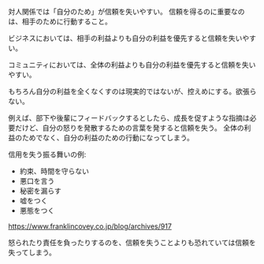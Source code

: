 対人関係では「自分のため」が信頼を失いやすい。
信頼を得るのに重要なのは、相手のために行動すること。

ビジネスにおいては、相手の利益よりも自分の利益を優先すると信頼を失いやすい。

コミュニティにおいては、全体の利益よりも自分の利益を優先すると信頼を失いやすい。

もちろん自分の利益を全くなくすのは現実的ではないが、控えめにする。欲張らない。

例えば、部下や後輩にフィードバックするとしたら、成長を促すような指摘は必要だけど、自分の怒りを発散するための言葉を発すると信頼を失う。
全体の利益のためでなく、自分の利益のための行動になってしまう。

信用を失う振る舞いの例:

- 約束、時間を守らない
- 悪口を言う
- 秘密を漏らす
- 嘘をつく
- 悪態をつく

https://www.franklincovey.co.jp/blog/archives/917

怒られたり責任を負ったりするのを、信頼を失うことよりも恐れていては信頼を失ってしまう。
